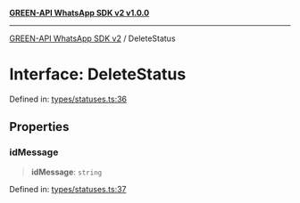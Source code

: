 [**GREEN-API WhatsApp SDK v2 v1.0.0**](../README.md)

***

[GREEN-API WhatsApp SDK v2](../globals.md) / DeleteStatus

# Interface: DeleteStatus

Defined in: [types/statuses.ts:36](https://github.com/green-api/whatsapp-api-client-js-v2/blob/6c31521abaa4e85365f3538298181cae99417bce/src/types/statuses.ts#L36)

## Properties

### idMessage

> **idMessage**: `string`

Defined in: [types/statuses.ts:37](https://github.com/green-api/whatsapp-api-client-js-v2/blob/6c31521abaa4e85365f3538298181cae99417bce/src/types/statuses.ts#L37)
